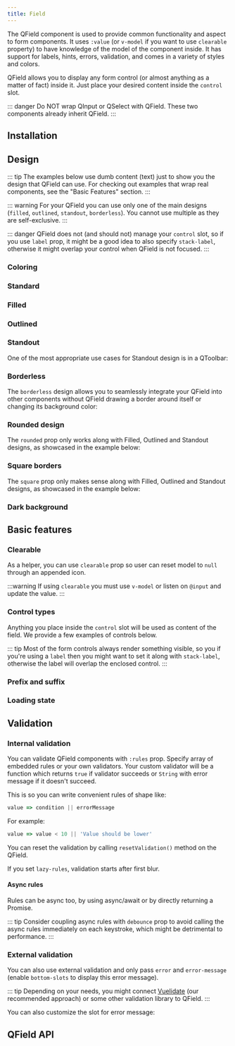 ```yaml
---
title: Field
---
```


The QField component is used to provide common functionality and aspect to form components. It uses `:value` (or `v-model` if you want to use `clearable` property) to have knowledge of the model of the component inside. It has support for labels, hints, errors, validation, and comes in a variety of styles and colors.

QField allows you to display any form control (or almost anything as a matter of fact) inside it. Just place your desired content inside the `control` slot.

::: danger
Do NOT wrap QInput or QSelect with QField. These two components already inherit QField.
:::

## Installation
<doc-installation components="QField"/>

## Design

::: tip
The examples below use dumb content (text) just to show you the design that QField can use. For checking out examples that wrap real components, see the "Basic Features" section.
:::

::: warning
For your QField you can use only one of the main designs (`filled`, `outlined`, `standout`, `borderless`). You cannot use multiple as they are self-exclusive.
:::

::: danger
QField does not (and should not) manage your `control` slot, so if you use `label` prop, it might be a good idea to also specify `stack-label`, otherwise it might overlap your control when QField is not focused.
:::

<doc-example title="Design Overview" file="QField/DesignOverview" />

### Coloring

<doc-example title="Coloring" file="QField/Coloring" />

### Standard
<doc-example title="Standard" file="QField/DesignStandard" />

### Filled
<doc-example title="Filled" file="QField/DesignFilled" />

### Outlined
<doc-example title="Outlined" file="QField/DesignOutlined" />

### Standout
<doc-example title="Standout" file="QField/DesignStandout" />

One of the most appropriate use cases for Standout design is in a QToolbar:

<doc-example title="Standout in QToolbar" file="QField/StandoutToolbar" />

### Borderless
The `borderless` design allows you to seamlessly integrate your QField into other components without QField drawing a border around itself or changing its background color:

<doc-example title="Borderless" file="QField/Borderless" />

### Rounded design

The `rounded` prop only works along with Filled, Outlined and Standout designs, as showcased in the example below:

<doc-example title="Rounded" file="QField/Rounded" />

### Square borders

The `square` prop only makes sense along with Filled, Outlined and Standout designs, as showcased in the example below:

<doc-example title="Square borders" file="QField/SquareBorders" />

### Dark background

<doc-example title="Dark" file="QField/Dark" dark />

## Basic features

### Clearable
As a helper, you can use `clearable` prop so user can reset model to `null` through an appended icon.

:::warning
If using `clearable` you must use `v-model` or listen on `@input` and update the value.
:::

<doc-example title="Clearable" file="QField/Clearable" />

### Control types

Anything you place inside the `control` slot will be used as content of the field. We provide a few examples of controls below.

<doc-example title="Control types" file="QField/ControlTypes" />

::: tip
Most of the form controls always render something visible, so you if you're using a `label` then you might want to set it along with `stack-label`, otherwise the label will overlap the enclosed control.
:::

### Prefix and suffix

<doc-example title="Prefix and suffix" file="QField/PrefixSuffix" />

### Loading state

<doc-example title="Loading state" file="QField/LoadingState" />

## Validation

### Internal validation

You can validate QField components with `:rules` prop. Specify array of embedded rules or your own validators. Your custom validator will be a function which returns `true` if validator succeeds or `String` with error message if it doesn't succeed.

This is so you can write convenient rules of shape like:

```js
value => condition || errorMessage
 ```
For example:
 ```js
value => value < 10 || 'Value should be lower'
```

You can reset the validation by calling `resetValidation()` method on the QField.

<doc-example title="Basic" file="QField/ValidationRequired" />

<doc-example title="Maximum value" file="QField/ValidationMaxValue" />

If you set `lazy-rules`, validation starts after first blur.

<doc-example title="Lazy rules" file="QField/ValidationLazy" />

#### Async rules
Rules can be async too, by using async/await or by directly returning a Promise.

::: tip
Consider coupling async rules with `debounce` prop to avoid calling the async rules immediately on each keystroke, which might be detrimental to performance.
:::

<doc-example title="Async rules" file="QField/ValidationAsync" />

### External validation

You can also use external validation and only pass `error` and `error-message` (enable `bottom-slots` to display this error message).

::: tip
Depending on your needs, you might connect [Vuelidate](https://vuelidate.netlify.com/) (our recommended approach) or some other validation library to QField.
:::

<doc-example title="External" file="QField/ValidationExternal" />

You can also customize the slot for error message:

<doc-example title="Slot for error message" file="QField/ValidationSlots" />

## QField API
<doc-api file="QField" />
